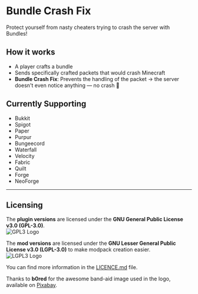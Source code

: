 # Bundle Crash Fix

Protect yourself from nasty cheaters trying to crash the server with Bundles!

## How it works
- A player crafts a bundle
- Sends specifically crafted packets that would crash Minecraft
- **Bundle Crash Fix**: Prevents the handling of the packet → the server doesn't even notice anything — no crash 🎉

## Currently Supporting
- Bukkit
- Spigot
- Paper
- Purpur
- Bungeecord
- Waterfall
- Velocity
- Fabric
- Quilt
- Forge
- NeoForge

---

## Licensing

The **plugin versions** are licensed under the **GNU General Public License v3.0 (GPL-3.0)**.  
![GPL3 Logo](https://upload.wikimedia.org/wikipedia/commons/9/93/GPLv3_Logo.svg)

The **mod versions** are licensed under the **GNU Lesser General Public License v3.0 (LGPL-3.0)** to make modpack creation easier.  
![LGPL3 Logo](https://upload.wikimedia.org/wikipedia/commons/3/3b/LGPLv3_Logo.svg)

You can find more information in the [LICENCE.md](https://github.com/Onako2/BundleCrashFix/blob/master/LICENSE.md) file.

Thanks to **b0red** for the awesome band-aid image used in the logo, available on [Pixabay](https://pixabay.com/de/vectors/pflaster-erste-hilfe-medizinisch-3116999/).